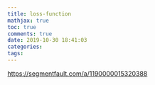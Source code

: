 ```yaml
---
title: loss-function
mathjax: true
toc: true
comments: true
date: 2019-10-30 18:41:03
categories:
tags:
---
```


https://segmentfault.com/a/1190000015320388
<!--more-->
